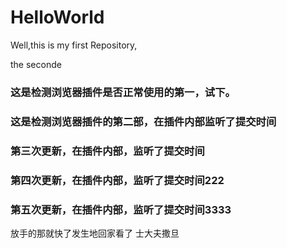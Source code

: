 # HelloWorld
Well,this is my first Repository,

the seconde

### 这是检测浏览器插件是否正常使用的第一，试下。
### 这是检测浏览器插件的第二部，在插件内部监听了提交时间
### 第三次更新，在插件内部，监听了提交时间
### 第四次更新，在插件内部，监听了提交时间222
### 第五次更新，在插件内部，监听了提交时间3333
放手的那就快了发生地回家看了
士大夫撒旦